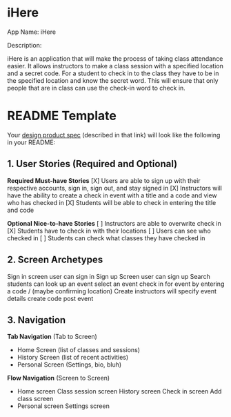 # iHere
App Name: iHere 

Description:

iHere is an application that will make the process of taking class attendance easier. It allows instructors to make a class session with a specified location and a secret code. For a student to check in to the class they have to be in the specified location and know the secret word. This will ensure that only people that are in class can use the check-in word to check in.


# README Template

Your [design product spec](https://hackmd.io/s/H1wGpVUh7) (described in that link) will look like the following in your README:

## 1. User Stories (Required and Optional)

**Required Must-have Stories**
[X] Users are able to sign up with their respective accounts, sign in, sign out, and stay signed in
[X] Instructors will have the ability to create a check in event with a title and a code and view who has checked in
[X] Students will be able to check in entering the title and code

**Optional Nice-to-have Stories**
[ ] Instructors are able to overwrite check in
[X] Students have to check in with their locations
[ ] Users can see who checked in
[ ] Students can check what classes they have checked in 

## 2. Screen Archetypes

Sign in screen
  user can sign in
Sign up Screen
  user can sign up 
Search 
  students can look up an event
select an event
  check in for event by entering a code / (maybe confirming location)
Create
  instructors will specify event details
create code
  post event


## 3. Navigation

**Tab Navigation** (Tab to Screen)

* Home Screen (list of classes and sessions)
* History Screen (list of recent activities)
* Personal Screen (Settings, bio, bluh)

**Flow Navigation** (Screen to Screen)

* Home screen
   Class session screen
   History screen
	 Check in screen
   Add class screen
* Personal screen
   Settings screen

   




